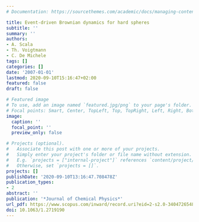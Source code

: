 ```yaml
---
# Documentation: https://sourcethemes.com/academic/docs/managing-content/

title: Event-driven Brownian dynamics for hard spheres
subtitle: ''
summary: ''
authors:
- A. Scala
- Th. Voigtmann
- C. De Michele
tags: []
categories: []
date: '2007-01-01'
lastmod: 2020-09-10T15:16:47+02:00
featured: false
draft: false

# Featured image
# To use, add an image named `featured.jpg/png` to your page's folder.
# Focal points: Smart, Center, TopLeft, Top, TopRight, Left, Right, BottomLeft, Bottom, BottomRight.
image:
  caption: ''
  focal_point: ''
  preview_only: false

# Projects (optional).
#   Associate this post with one or more of your projects.
#   Simply enter your project's folder or file name without extension.
#   E.g. `projects = ["internal-project"]` references `content/project/deep-learning/index.md`.
#   Otherwise, set `projects = []`.
projects: []
publishDate: '2020-09-10T13:16:47.708478Z'
publication_types:
- 2
abstract: ''
publication: '*Journal of Chemical Physics*'
url_pdf: https://www.scopus.com/inward/record.uri?eid=2-s2.0-34047265488&doi=10.1063%2f1.2719190&partnerID=40&md5=08fe71a6e255696102d33dd0b0474481
doi: 10.1063/1.2719190
---
```

